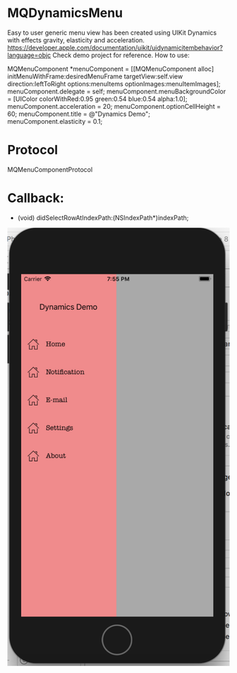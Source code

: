 # MQDynamicsMenu

Easy to user generic menu view has been created using UIKit Dynamics with effects gravity, elasticity and acceleration.
https://developer.apple.com/documentation/uikit/uidynamicitembehavior?language=objc
Check demo project for reference.
How to use:

MQMenuComponent *menuComponent = [[MQMenuComponent alloc] initMenuWithFrame:desiredMenuFrame targetView:self.view direction:leftToRight options:menuItems optionImages:menuItemImages];
menuComponent.delegate = self;
menuComponent.menuBackgroundColor = [UIColor colorWithRed:0.95 green:0.54 blue:0.54 alpha:1.0];
menuComponent.acceleration = 20;
menuComponent.optionCellHeight = 60;
menuComponent.title = @"Dynamics Demo";
menuComponent.elasticity = 0.1;  

# Protocol
MQMenuComponentProtocol


# Callback:
- (void) didSelectRowAtIndexPath:(NSIndexPath*)indexPath;



![Screen Shot](SS1.png?raw=true "")
